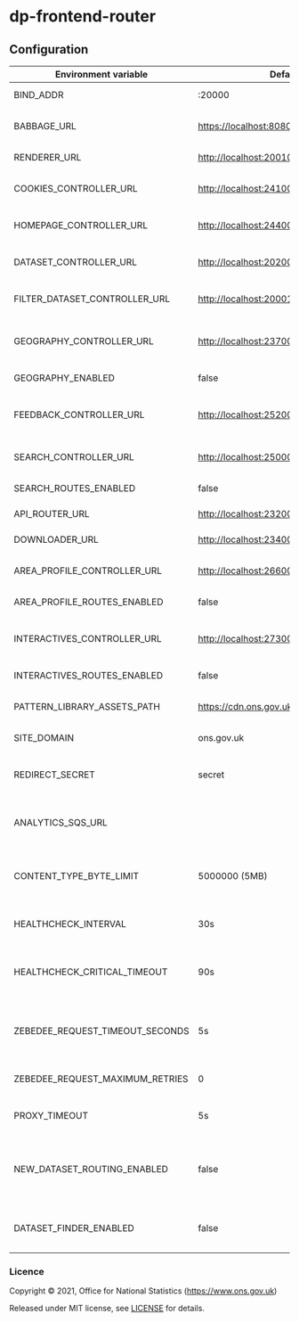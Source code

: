 # dp-frontend-router

## Configuration

| Environment variable             | Default                                   | Description                                                                              |
|----------------------------------|-------------------------------------------|------------------------------------------------------------------------------------------|
| BIND_ADDR                        | :20000                                    | The host and port to bind to.                                                            |
| BABBAGE_URL                      | <https://localhost:8080>                  | The URL of the babbage instance to use                                                   |
| RENDERER_URL                     | <http://localhost:20010>                  | The URL of dp-frontend-renderer                                                          |
| COOKIES_CONTROLLER_URL           | <http://localhost:24100>                  | The URL of dp-frontend-cookie-controller                                                 |
| HOMEPAGE_CONTROLLER_URL          | <http://localhost:24400>                  | The URL of dp-frontend-dataset-controller                                                |
| DATASET_CONTROLLER_URL           | <http://localhost:20200>                  | The URL of dp-frontend-dataset-controller                                                |
| FILTER_DATASET_CONTROLLER_URL    | <http://localhost:20001>                  | The URL of dp-frontend-filter-dataset-controller                                         |
| GEOGRAPHY_CONTROLLER_URL         | <http://localhost:23700>                  | The URL of dp-frontend-geography-controller                                              |
| GEOGRAPHY_ENABLED                | false                                     | Geography feature toggle                                                                 |
| FEEDBACK_CONTROLLER_URL          | <http://localhost:25200>                  | The URL of dp-frontend-feedback-controller                                               |
| SEARCH_CONTROLLER_URL            | <http://localhost:25000>                  | The URL of dp-frontend-search-controller                                                 |
| SEARCH_ROUTES_ENABLED            | false                                     | Search routes feature toggle                                                             |
| API_ROUTER_URL                   | <http://localhost:23200/v1>               | The API router URL                                                                       |
| DOWNLOADER_URL                   | <http://localhost:23400>                  | The URL of dp-file-downloader.                                                           |
| AREA_PROFILE_CONTROLLER_URL      | <http://localhost:26600>                  | The URL of dp-frontend-area-profiles.                                                    |
| AREA_PROFILE_ROUTES_ENABLED      | false                                     | Area profiles routes enabled                                                             |
| INTERACTIVES_CONTROLLER_URL      | <http://localhost:27300>                  | The URL of dp-frontend-interactives-controller                                           |
| INTERACTIVES_ROUTES_ENABLED      | false                                     | Interactives routes enabled                                                              |
| PATTERN_LIBRARY_ASSETS_PATH      | <https://cdn.ons.gov.uk/sixteens/e42235b> | The URL to the sixteens build to use                                                     |
| SITE_DOMAIN                      | ons.gov.uk                                | The domain hosting the site                                                              |
| REDIRECT_SECRET                  | secret                                    | Pre-shared key for signing/encrypting redirect data                                      |
| ANALYTICS_SQS_URL                |                                           | SQS URL for search analytics; leave blank to disable                                     |
| CONTENT_TYPE_BYTE_LIMIT          | 5000000 (5MB)                             | Response size at which we stop checking content-type to avoid oom errors                 |
| HEALTHCHECK_INTERVAL             | 30s                                       | The period of time between health checks                                                 |
| HEALTHCHECK_CRITICAL_TIMEOUT     | 90s                                       | The period of time after which failing checks will result in critical global check       |
| ZEBEDEE_REQUEST_TIMEOUT_SECONDS  | 5s                                        | The period of time to wait before timing out when communicating with Zebedee             |
| ZEBEDEE_REQUEST_MAXIMUM_RETRIES  | 0                                         | The number of retry attempts to make to Zebedee                                          |
| PROXY_TIMEOUT                    | 5s                                        | The write timeout for proxied requests                                                   |
| NEW_DATASET_ROUTING_ENABLED      | false                                     | Flag to enable dataset page routing to dp-frontend-dataset-controller instead of babbage |
| DATASET_FINDER_ENABLED           | false                                     | Flag to enabled routing to dataset finder page in search                                 |

### Licence

Copyright © 2021, Office for National Statistics (<https://www.ons.gov.uk>)

Released under MIT license, see [LICENSE](LICENSE.md) for details.
